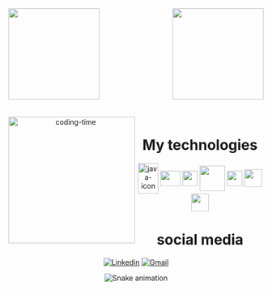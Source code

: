

<div>
  
  <img  height="180em" src="https://github-readme-stats.vercel.app/api?username=ShanksRui&show_icons=true&theme=shadow_blue&include_all_commits=true&count_private=true"/>
  <img align="right" height="180em" src="https://github-readme-stats.vercel.app/api/top-langs/?username=ShanksRui&layout=compact&langs_count=12&theme=shadow_blue"/>
</div>
<br>

<div  align="center"> 
  <div style="display: inline_block"><br>
    <img align="left" height="250" alt="coding-time" src="/home/toji/Imagens/AjA6.gif">
    <h1 align="center">My technologies</h1>
    <img align="center" height="60" width="40" alt="java-icon" src="https://raw.githubusercontent.com/jmnote/z-icons/master/svg/java.svg">
    <img align="center" height="30" width="40" alt="" src="https://raw.githubusercontent.com/jmnote/z-icons/master/svg/git.svg">
<img align="center" height="30" width="30" alt="" src="https://user-images.githubusercontent.com/25181517/192108892-6e9b5cdf-4e35-4a70-ad9a-801a93a07c1c.png">
    <img align="center" height="50" width="50" alt="" src="https://user-images.githubusercontent.com/25181517/183896128-ec99105a-ec1a-4d85-b08b-1aa1620b2046.png">
    <img align="center" height="30" width="30" alt="" src="https://user-images.githubusercontent.com/25181517/192108891-d86b6220-e232-423a-bf5f-90903e6887c3.png">
    <img align="center" height="35" width="35" alt="" src="https://user-images.githubusercontent.com/25181517/186884150-05e9ff6d-340e-4802-9533-2c3f02363ee3.png">
    <img align="center" height="35" width="35" alt="" src="https://github.com/marwin1991/profile-technology-icons/assets/76662862/2481dc48-be6b-4ebb-9e8c-3b957efe69fa">
   </div>
  
  <h1 align="center">social media</h1>
  
[![Linkedin](https://img.shields.io/badge/-LinkedIn-blue?style=flat&logo=Linkedin&logoColor=white)](https://www.linkedin.com/in/luiz-felipe-vianna-931b9a286/)
[![Gmail](https://img.shields.io/badge/-Gmail-c14438?style=flat&logo=Gmail&logoColor=white)](mailto:midoriya.7140@gmail.com)
  


![Snake animation](https://github.com/LuigiGF/LuigiGF/blob/output/github-contribution-grid-snake.svg)
 
